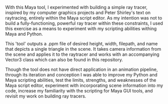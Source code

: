 
With this Maya tool, I experimented with building a simple ray tracer, inspired by my computer graphics projects and Peter Shirley's text on raytracing, entirely within the Maya script editor. As my intention was not to build a fully-functioning, powerful ray tracer within these constraints, I used this exercise as a means to experiment with my scripting abilities withing Maya and Python.

This 'tool' outputs a .ppm file of desired height, width, filepath, and name that depicts a single triangle in the scene. It takes camera information from the scene and applies it to the raytracer and works with an accompanying Vector3 class which can also be found in this repository.

Though the tool does not have direct application in an animation pipeline, through its iteration and conception I was able to improve my Python and Maya scripting abilities, test the limits, strengths, and weaknesses of the Maya script editor, experiment with incorporating scene information into my code, increase my familiarity with the scripting for Maya GUI tools, and revisit my work on building ray tracers.
